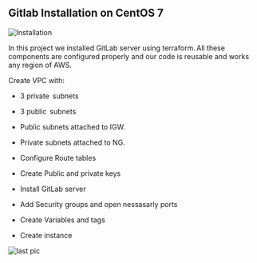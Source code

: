 ## Gitlab Installation on CentOS 7




![Installation](https://blog.terraforge.io/02/terraform_gitlab.png)


In this project we installed GitLab server using terraform. All these components are configured properly and our code is reusable and works any region of AWS.

Create VPC with:

- 3 private  subnets

- 3 public  subnets

- Public subnets attached to IGW. 

- Private subnets attached to NG. 

- Configure Route tables

- Create Public and private keys

- Install GitLab server


- Add Security groups and open nessasarly ports

- Create Variables and tags

- Create instance


![last pic](https://user-images.githubusercontent.com/63433671/85366530-250bca80-b4ed-11ea-84b1-78fa9d89ff80.png)

